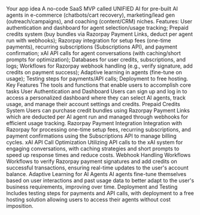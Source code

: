 Your app idea
A no-code SaaS MVP called UNIFIED AI for pre-built AI agents in e-commerce (chatbots/cart recovery), marketing/lead gen (outreach/campaigns), and coaching (content/CRM) niches. Features: User authentication and dashboard for agent selection/usage tracking; Prepaid credits system (buy bundles via Razorpay Payment Links, deduct per agent run with webhooks); Razorpay integration for setup fees (one-time payments), recurring subscriptions (Subscriptions API), and payment confirmation; xAI API calls for agent conversations (with caching/short prompts for optimization); Databases for user credits, subscriptions, and logs; Workflows for Razorpay webhook handling (e.g., verify signature, add credits on payment success); Adaptive learning in agents (fine-tune on usage); Testing steps for payments/API calls; Deployment to free hosting.
Key Features
The tools and functions that enable users to accomplish core tasks
User Authentication and Dashboard
Users can sign up and log in to access a personalized dashboard where they can select AI agents, track usage, and manage their account settings and credits.
Prepaid Credits System
Users can purchase credit bundles using Razorpay Payment Links which are deducted per AI agent run and managed through webhooks for efficient usage tracking.
Razorpay Payment Integration
Integration with Razorpay for processing one-time setup fees, recurring subscriptions, and payment confirmations using the Subscriptions API to manage billing cycles.
xAI API Call Optimization
Utilizing API calls to the xAI system for engaging conversations, with caching strategies and short prompts to speed up response times and reduce costs.
Webhook Handling Workflows
Workflows to verify Razorpay payment signatures and add credits on successful transactions, ensuring real-time updates to the user's account balance.
Adaptive Learning for AI Agents
AI agents fine-tune themselves based on user interactions and past usage data to better adapt to the user's business requirements, improving over time.
Deployment and Testing
Includes testing steps for payments and API calls, with deployment to a free hosting solution allowing users to access their agents without cost imposition.
